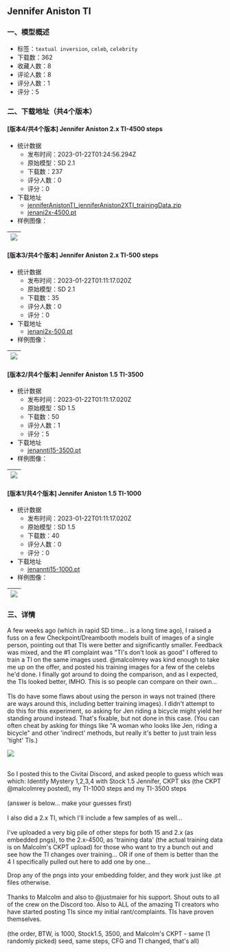 ## Jennifer Aniston TI
### 一、模型概述

- 标签：`textual inversion`, `celeb`, `celebrity`
- 下载数：362
- 收藏人数：8
- 评论人数：8
- 评分人数：1
- 评分：5

### 二、下载地址（共4个版本）

#### [版本4/共4个版本] Jennifer Aniston 2.x TI-4500 steps

- 统计数据
  - 发布时间：2023-01-22T01:24:56.294Z
  - 原始模型：SD 2.1
  - 下载数：237
  - 评分人数：0
  - 评分：0
- 下载地址
  - [jenniferAnistonTI_jenniferAniston2XTI_trainingData.zip](https://civitai.com/api/download/models/5756?type=Training%20Data)
  - [jenani2x-4500.pt](https://civitai.com/api/download/models/5756)
- 样例图像：

| <img src="https://image.civitai.com/xG1nkqKTMzGDvpLrqFT7WA/8e8d67f5-454b-4bda-c174-a8e6aaabff00/width=450/47533.jpeg" /> |
| ---- |

#### [版本3/共4个版本] Jennifer Aniston 2.x TI-500 steps

- 统计数据
  - 发布时间：2023-01-22T01:11:17.020Z
  - 原始模型：SD 2.1
  - 下载数：35
  - 评分人数：0
  - 评分：0
- 下载地址
  - [jenani2x-500.pt](https://civitai.com/api/download/models/5757)
- 样例图像：

| <img src="https://image.civitai.com/xG1nkqKTMzGDvpLrqFT7WA/d5ed8f62-df6d-4b9b-25dd-145144ca7600/width=450/47534.jpeg" /> |
| ---- |

#### [版本2/共4个版本] Jennifer Aniston 1.5 TI-3500

- 统计数据
  - 发布时间：2023-01-22T01:11:17.020Z
  - 原始模型：SD 1.5
  - 下载数：50
  - 评分人数：1
  - 评分：5
- 下载地址
  - [jenannti15-3500.pt](https://civitai.com/api/download/models/5753)
- 样例图像：

| <img src="https://image.civitai.com/xG1nkqKTMzGDvpLrqFT7WA/057a2c49-519e-408f-a094-7b6a4b52ea00/width=450/47490.jpeg" /> |
| ---- |

#### [版本1/共4个版本] Jennifer Aniston 1.5 TI-1000

- 统计数据
  - 发布时间：2023-01-22T01:11:17.020Z
  - 原始模型：SD 1.5
  - 下载数：40
  - 评分人数：0
  - 评分：0
- 下载地址
  - [jenannti15-1000.pt](https://civitai.com/api/download/models/5752)
- 样例图像：

| <img src="https://image.civitai.com/xG1nkqKTMzGDvpLrqFT7WA/4d27309d-abec-4c11-7743-491a79aa8e00/width=450/47475.jpeg" /> |
| ---- |


### 三、详情
<p>A few weeks ago (which in rapid SD time... is a long time ago), I raised a fuss on a few Checkpoint/Dreambooth models built of images of a single person, pointing out that TIs were better and significantly smaller. Feedback was mixed, and the #1 complaint was "TI's don't look as good" I offered to train a TI on the same images used. <span data-type="mention" class="mantine-1yiar0p" data-id="mention:96" data-label="malcolmrey">@malcolmrey</span> was kind enough to take me up on the offer, and posted his training images for a few of the celebs he'd done. I finally got around to doing the comparison, and as I expected, the TIs looked better, IMHO. This is so people can compare on their own... <br /><br />TIs do have some flaws about using the person in ways not trained (there are ways around this, including better training images). I didn't attempt to do this for this experiment, so asking for Jen riding a bicycle might yield her standing around instead. That's fixable, but not done in this case. (You can often cheat by asking for things like "A woman who looks like Jen, riding a bicycle" and other 'indirect' methods, but really it's better to just train less 'tight' TIs.)<br /></p><img src="https://imagecache.civitai.com/xG1nkqKTMzGDvpLrqFT7WA/c7b496cc-a1c2-4f1e-c06a-02b763351900/width=525" /><p><br />So I posted this to the Civitai Discord, and asked people to guess which was which: Identify Mystery 1,2,3,4 with Stock 1.5 Jennifer, CKPT sks (the CKPT <span data-type="mention" class="mantine-1yiar0p" data-id="mention:96" data-label="malcolmrey">@malcolmrey</span> posted), my TI-1000 steps and my TI-3500 steps<br /><br />(answer is below... make your guesses first)<br /><br />I also did a 2.x TI, which I'll include a few samples of as well...<br /><br />I've uploaded a very big pile of other steps for both 15 and 2.x (as embedded pngs), to the 2.x-4500, as 'training data' (the actual training data is on Malcolm's CKPT upload) for those who want to try a bunch out and see how the TI changes over training... OR if one of them is better than the 4 I specifically pulled out here to add one by one...</p><p>Drop any of the pngs into your embedding folder, and they work just like .pt files otherwise.<br /><br />Thanks to Malcolm and also to <span data-type="mention" class="mantine-1yiar0p" data-id="mention:1" data-label="justmaier">@justmaier</span> for his support. Shout outs to all of the crew on the Discord too. Also to ALL of the amazing TI creators who have started posting TIs since my initial rant/complaints. TIs have proven themselves.<br /><br />(the order, BTW, is 1000, Stock1.5, 3500, and Malcolm's CKPT - same (1 randomly picked) seed, same steps, CFG and TI changed, that's all)</p>
